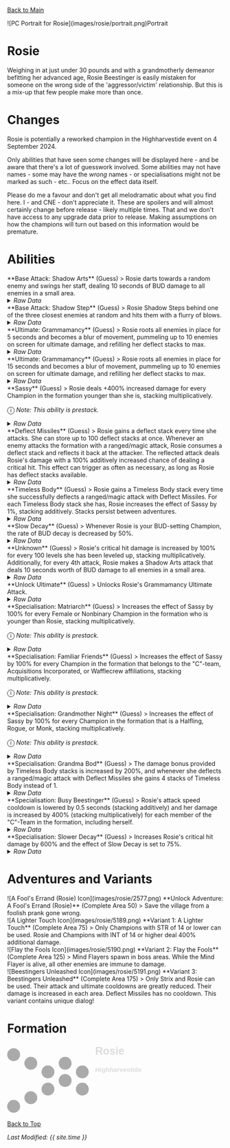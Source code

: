 [Back to Main](index.md)

<span class="championPortraitsRow">
    <span class="championPortraitsImage">
        ![PC Portrait for Rosie](images/rosie/portrait.png)Portrait
    </span>
</span>

# Rosie

Weighing in at just under 30 pounds and with a grandmotherly demeanor befitting her advanced age, Rosie Beestinger is easily mistaken for someone on the wrong side of the 'aggressor/victim' relationship. But this is a mix-up that few people make more than once.

# Changes

Rosie is potentially a reworked champion in the Highharvestide event on 4 September 2024.

Only abilities that have seen some changes will be displayed here - and be aware that there's a lot of guesswork involved. Some abilities may not have names - some may have the *wrong* names - or specialisations might not be marked as such - etc.. Focus on the effect data itself.

Please do me a favour and don't get all melodramatic about what you find here. I - and CNE - don't appreciate it. These are spoilers and will almost certainly change before release - likely multiple times. That and we don't have access to any upgrade data prior to release. Making assumptions on how the champions will turn out based on this information would be premature.

# Abilities

<div markdown="1" class="abilityBorder"><div markdown="1" class="abilityBorderInner">
**Base Attack: Shadow Arts** (Guess)
> Rosie darts towards a random enemy and swings her staff, dealing 10 seconds of BUD damage to all enemies in a small area.
<details><summary><em>Raw Data</em></summary>
<p>
<pre>
{
    "id": 794,
    "name": "Shadow Arts",
    "description": "Rosie darts towards a random enemy and swings her staff, dealing 10 seconds of BUD damage to all enemies in a small area.",
    "long_description": "",
    "graphic_id": 0,
    "target": "random",
    "num_targets": 1,
    "aoe_radius": 150,
    "damage_modifier": 1,
    "cooldown": 4.5,
    "animations": [
        {
            "type": "melee_attack",
            "target_offset_x": -60,
            "damage_frame": 4,
            "animation_sequence_name": "attack_b",
            "force_count_for_bud": false,
            "effect_on_monsters": {
                "effect_string": "damage_monster_target_by_bud",
                "hit_monsters": true,
                "damage_mult": 10,
                "after_damage": true
            }
        }
    ],
    "tags": [
        "melee",
        "aoe"
    ],
    "damage_types": [
        "melee"
    ]
}
</pre>
</p>
</details>
</div></div>

<div markdown="1" class="abilityBorder"><div markdown="1" class="abilityBorderInner">
**Base Attack: Shadow Step** (Guess)
> Rosie Shadow Steps behind one of the three closest enemies at random and hits them with a flurry of blows.
<details><summary><em>Raw Data</em></summary>
<p>
<pre>
{
    "id": 795,
    "name": "Shadow Step",
    "description": "Rosie Shadow Steps behind one of the three closest enemies at random and hits them with a flurry of blows.",
    "long_description": "",
    "graphic_id": 0,
    "target": "random_front_3",
    "num_targets": 1,
    "aoe_radius": 0,
    "damage_modifier": 1,
    "cooldown": 4.5,
    "animations": [
        {
            "type": "melee_attack",
            "animation": "simple_teleport",
            "target_offset_x": 125,
            "damage_frame": 30,
            "teleport_to_frame": 13,
            "teleport_from_frame": 40,
            "hit_frames": [
                21,
                24,
                26,
                30
            ]
        }
    ],
    "tags": [
        "melee"
    ],
    "damage_types": [
        "melee"
    ]
}
</pre>
</p>
</details>
</div></div>

<div markdown="1" class="abilityBorder"><div markdown="1" class="abilityBorderInner">
**Ultimate: Grammamancy** (Guess)
> Rosie roots all enemies in place for 5 seconds and becomes a blur of movement, pummeling up to 10 enemies on screen for ultimate damage, and refilling her deflect stacks to max.
<details><summary><em>Raw Data</em></summary>
<p>
<pre>
{
    "id": 796,
    "name": "Grammamancy",
    "description": "Rosie roots all enemies and darts around, striking up to 10, then prepares to deflect more missiles.",
    "long_description": "Rosie roots all enemies in place for 5 seconds and becomes a blur of movement, pummeling up to 10 enemies on screen for ultimate damage, and refilling her deflect stacks to max.",
    "graphic_id": 5213,
    "target": "random",
    "num_targets": 10,
    "aoe_radius": 0,
    "damage_modifier": 0.033,
    "cooldown": 220,
    "animations": [
        {
            "type": "melee_attack",
            "animation": "split_sequence_multi_target",
            "damage_frame": 8,
            "is_teleport": true,
            "power_up_sequence": {
                "start_frame": 0,
                "end_frame": 34,
                "repeat": true,
                "attack_seq": "ultimate",
                "effect_frames": {
                    "1": {
                        "effect_string": "monster_speed_reduce,100",
                        "for_time": 5,
                        "active_graphic_id": 6729,
                        "active_graphic_y": 0,
                        "activate_on_animation_cancelled": true
                    }
                }
            },
            "sequences": [
                {
                    "hit_frames": [
                        41,
                        48,
                        52
                    ],
                    "start_frame": 34,
                    "damage_frame": 52,
                    "end_frame": 64,
                    "target_offset_x": -50,
                    "attack_seq": "ultimate",
                    "frame_rate": 60
                }
            ],
            "cooldown_sequence": {
                "start_frame": 64,
                "attack_seq": "ultimate",
                "effect_frames": {
                    "-1": {
                        "effect_string": "set_upgrade_stacks_to_max,15605,0",
                        "activate_on_animation_cancelled": true
                    }
                }
            }
        }
    ],
    "tags": [
        "melee",
        "ultimate"
    ],
    "damage_types": [
        "melee"
    ]
}
</pre>
</p>
</details>
</div></div>

<div markdown="1" class="abilityBorder"><div markdown="1" class="abilityBorderInner">
**Ultimate: Grammamancy** (Guess)
> Rosie roots all enemies in place for 15 seconds and becomes a blur of movement, pummeling up to 10 enemies on screen for ultimate damage, and refilling her deflect stacks to max.
<details><summary><em>Raw Data</em></summary>
<p>
<pre>
{
    "id": 801,
    "name": "Grammamancy",
    "description": "Rosie roots all enemies and darts around, striking up to 10, then prepares to deflect more missiles.",
    "long_description": "Rosie roots all enemies in place for 15 seconds and becomes a blur of movement, pummeling up to 10 enemies on screen for ultimate damage, and refilling her deflect stacks to max.",
    "graphic_id": 5213,
    "target": "random",
    "num_targets": 10,
    "aoe_radius": 0,
    "damage_modifier": 0.033,
    "cooldown": 220,
    "animations": [
        {
            "type": "melee_attack",
            "animation": "split_sequence_multi_target",
            "damage_frame": 8,
            "is_teleport": true,
            "power_up_sequence": {
                "start_frame": 0,
                "end_frame": 34,
                "repeat": true,
                "attack_seq": "ultimate",
                "effect_frames": {
                    "1": {
                        "effect_string": "monster_speed_reduce,100",
                        "for_time": 15,
                        "active_graphic_id": 6729,
                        "active_graphic_y": 0,
                        "activate_on_animation_cancelled": true
                    }
                }
            },
            "sequences": [
                {
                    "hit_frames": [
                        41,
                        48,
                        52
                    ],
                    "start_frame": 34,
                    "damage_frame": 52,
                    "end_frame": 64,
                    "target_offset_x": -50,
                    "attack_seq": "ultimate",
                    "frame_rate": 60
                }
            ],
            "cooldown_sequence": {
                "start_frame": 64,
                "attack_seq": "ultimate",
                "effect_frames": {
                    "-1": {
                        "effect_string": "set_upgrade_stacks_to_max,15605,0",
                        "activate_on_animation_cancelled": true
                    }
                }
            }
        }
    ],
    "tags": [
        "melee",
        "ultimate"
    ],
    "damage_types": [
        "melee"
    ]
}
</pre>
</p>
</details>
</div></div>

<div markdown="1" class="abilityBorder"><div markdown="1" class="abilityBorderInner">
**Sassy** (Guess)
> Rosie deals +400% increased damage for every Champion in the formation younger than she is, stacking multiplicatively.

<span style="font-size:1.2em;">ⓘ</span> *Note: This ability is prestack.*
<details><summary><em>Raw Data</em></summary>
<p>
<pre>
{
    "id": 2062,
    "flavour_text": "",
    "description": {
        "desc": "Rosie deals +$amount% increased damage for every Champion in the formation younger than she is, stacking multiplicatively."
    },
    "effect_keys": [
        {
            "off_when_benched": true,
            "effect_string": "pre_stack_amount,400"
        },
        {
            "off_when_benched": true,
            "effect_string": "hero_dps_multiplier_mult,0",
            "amount_expr": "upgrade_amount(15604,0)",
            "amount_func": "mult",
            "show_bonus": true,
            "stack_func": "per_hero_attribute",
            "per_hero_expr": "age<110 && hero_id!=146",
            "amount_updated_listeners": [
                "slot_changed"
            ]
        }
    ],
    "requirements": "",
    "graphic_id": 0,
    "large_graphic_id": 0,
    "properties": {
        "is_formation_ability": true,
        "owner_use_outgoing_description": true,
        "formation_circle_icon": false,
        "indexed_effect_properties": true,
        "per_effect_index_bonuses": true,
        "default_bonus_index": 0
    }
}
</pre>
</p>
</details>
</div></div>

<div markdown="1" class="abilityBorder"><div markdown="1" class="abilityBorderInner">
**Deflect Missiles** (Guess)
> Rosie gains a deflect stack every time she attacks. She can store up to 100 deflect stacks at once. Whenever an enemy attacks the formation with a ranged/magic attack, Rosie consumes a deflect stack and reflects it back at the attacker. The reflected attack deals Rosie's damage with a 100% additively increased chance of dealing a critical hit. This effect can trigger as often as necessary, as long as Rosie has deflect stacks available.
<details><summary><em>Raw Data</em></summary>
<p>
<pre>
{
    "id": 2063,
    "flavour_text": "",
    "description": {
        "desc": "Rosie gains a deflect stack every time she attacks. She can store up to $max_stacks deflect stacks at once. Whenever an enemy attacks the formation with a ranged/magic attack, Rosie consumes a deflect stack and reflects it back at the attacker. The reflected attack deals Rosie's damage with a 100% additively increased chance of dealing a critical hit. This effect can trigger as often as necessary, as long as Rosie has deflect stacks available."
    },
    "effect_keys": [
        {
            "off_when_benched": true,
            "effect_string": "do_nothing",
            "stacks_on_trigger": "owner_attack",
            "max_stacks": 100,
            "stack_title": "Deflect Stacks",
            "show_stacks": true
        },
        {
            "off_when_benched": true,
            "effect_string": "return_source_damage_when_hit,100",
            "targets": [
                "all"
            ],
            "filter_damage_types": [
                "ranged",
                "magic"
            ],
            "projectile": "return_projectile",
            "take_no_damage": true,
            "require_min_stacks": 1,
            "consume_stacks": 1,
            "stacks_effect_key_index": 0,
            "additional_crits": 1,
            "broadcast_trigger": "rosie_deflected",
            "set_bud": true
        }
    ],
    "requirements": "",
    "graphic_id": 0,
    "large_graphic_id": 0,
    "properties": {
        "is_formation_ability": true,
        "owner_use_outgoing_description": true,
        "show_incoming": false,
        "formation_circle_icon": false,
        "indexed_effect_properties": true,
        "per_effect_index_bonuses": true,
        "default_bonus_index": 0
    }
}
</pre>
</p>
</details>
</div></div>

<div markdown="1" class="abilityBorder"><div markdown="1" class="abilityBorderInner">
**Timeless Body** (Guess)
> Rosie gains a Timeless Body stack every time she successfully deflects a ranged/magic attack with Deflect Missiles. For each Timeless Body stack she has, Rosie increases the effect of Sassy by 1%, stacking additively. Stacks persist between adventures.
<details><summary><em>Raw Data</em></summary>
<p>
<pre>
{
    "id": 2064,
    "flavour_text": "",
    "description": {
        "desc": "Rosie gains a Timeless Body stack every time she successfully deflects a ranged/magic attack with Deflect Missiles. For each Timeless Body stack she has, Rosie increases the effect of Sassy by $amount%, stacking additively. Stacks persist between adventures."
    },
    "effect_keys": [
        {
            "off_when_benched": true,
            "effect_string": "buff_upgrade,1,15604,1",
            "stacks_multiply": false,
            "stacks_on_trigger": "on_broadcast_trigger,rosie_deflected",
            "show_bonus": true,
            "stack_title": "Timeless Body Stacks"
        },
        {
            "off_when_benched": true,
            "effect_string": "stacks_data_binder_safe,0,rosie_timeless_body_stacks",
            "is_instanced_stat": false
        },
        {
            "off_when_benched": true,
            "effect_string": "_rosie_timeless_body_offline_handler"
        }
    ],
    "requirements": "",
    "graphic_id": 0,
    "large_graphic_id": 0,
    "properties": {
        "is_formation_ability": true,
        "owner_use_outgoing_description": true,
        "formation_circle_icon": false,
        "indexed_effect_properties": true,
        "per_effect_index_bonuses": true,
        "default_bonus_index": 0
    }
}
</pre>
</p>
</details>
</div></div>

<div markdown="1" class="abilityBorder"><div markdown="1" class="abilityBorderInner">
**Slow Decay** (Guess)
> Whenever Rosie is your BUD-setting Champion, the rate of BUD decay is decreased by 50%.
<details><summary><em>Raw Data</em></summary>
<p>
<pre>
{
    "id": 2065,
    "flavour_text": "",
    "description": {
        "desc": "Whenever Rosie is your BUD-setting Champion, the rate of BUD decay is decreased by $amount%."
    },
    "effect_keys": [
        {
            "off_when_benched": true,
            "effect_string": "decrease_bud_decay_rate,50"
        }
    ],
    "requirements": "",
    "graphic_id": 0,
    "large_graphic_id": 0,
    "properties": {
        "is_formation_ability": true,
        "owner_use_outgoing_description": true,
        "formation_circle_icon": false
    }
}
</pre>
</p>
</details>
</div></div>

<div markdown="1" class="abilityBorder"><div markdown="1" class="abilityBorderInner">
**Unknown** (Guess)
> Rosie's critical hit damage is increased by 100% for every 100 levels she has been leveled up, stacking multiplicatively. Additionally, for every 4th attack, Rosie makes a Shadow Arts attack that deals 10 seconds worth of BUD damage to all enemies in a small area.
<details><summary><em>Raw Data</em></summary>
<p>
<pre>
{
    "id": 2066,
    "flavour_text": "",
    "description": {
        "conditions": [
            {
                "condition": "feat_assigned 1918",
                "desc": "Rosie's critical hit damage is increased by $amount% for every $per_num_levels levels she has been leveled up, stacking multiplicatively. Additionally, for every 3rd attack, Rosie makes a Shadow Arts attack that deals 10 seconds worth of BUD damage to all enemies in a small area."
            },
            {
                "desc": "Rosie's critical hit damage is increased by $amount% for every $per_num_levels levels she has been leveled up, stacking multiplicatively. Additionally, for every 4th attack, Rosie makes a Shadow Arts attack that deals 10 seconds worth of BUD damage to all enemies in a small area."
            }
        ]
    },
    "effect_keys": [
        {
            "off_when_benched": true,
            "effect_string": "buff_base_crit_damage_mult,100",
            "amount_func": "mult",
            "stack_func": "per_hero_attribute",
            "per_num_levels": 100,
            "per_hero_expr": "floor(level/100)",
            "per_hero_targets": [
                "effect_key_slot"
            ],
            "show_bonus": true,
            "amount_updated_listeners": [
                "hero_level_changed"
            ]
        },
        {
            "off_when_benched": true,
            "effect_string": "change_base_attack_every,100,794,4"
        }
    ],
    "requirements": "",
    "graphic_id": 0,
    "large_graphic_id": 0,
    "properties": {
        "is_formation_ability": true,
        "owner_use_outgoing_description": true,
        "formation_circle_icon": false,
        "indexed_effect_properties": true,
        "per_effect_index_bonuses": true,
        "default_bonus_index": 0
    }
}
</pre>
</p>
</details>
</div></div>

<div markdown="1" class="abilityBorder"><div markdown="1" class="abilityBorderInner">
**Unlock Ultimate** (Guess)
> Unlocks Rosie's Grammamancy Ultimate Attack.
<details><summary><em>Raw Data</em></summary>
<p>
<pre>
{
    "id": 2100,
    "flavour_text": "",
    "description": {
        "desc": "Unlocks Rosie's Grammamancy Ultimate Attack"
    },
    "effect_keys": [
        {
            "effect_string": "rosie_ult_handler",
            "ult_attack_id": 796,
            "variant_ult_attack_id": 801,
            "variant_adventure_id": 321
        }
    ],
    "requirements": "",
    "graphic_id": 0,
    "large_graphic_id": 0,
    "properties": []
}
</pre>
</p>
</details>
</div></div>

<div markdown="1" class="abilityBorder"><div markdown="1" class="abilityBorderInner">
**Specialisation: Matriarch** (Guess)
> Increases the effect of Sassy by 100% for every Female or Nonbinary Champion in the formation who is younger than Rosie, stacking multiplicatively.

<span style="font-size:1.2em;">ⓘ</span> *Note: This ability is prestack.*
<details><summary><em>Raw Data</em></summary>
<p>
<pre>
{
    "id": 2067,
    "flavour_text": "",
    "description": {
        "desc": "Increases the effect of Sassy by $amount% for every Female or Nonbinary Champion in the formation who is younger than Rosie, stacking multiplicatively."
    },
    "effect_keys": [
        {
            "off_when_benched": true,
            "effect_string": "pre_stack_amount,100"
        },
        {
            "off_when_benched": true,
            "effect_string": "buff_upgrade,0,15604,1",
            "amount_expr": "upgrade_amount(15609,0)",
            "show_bonus": true,
            "amount_func": "mult",
            "stack_func": "per_hero_attribute",
            "per_hero_expr": "(HasTag(`female`) || (!HasTag(`female`) && !HasTag(`male`))) && age<110",
            "amount_updated_listeners": [
                "slot_changed"
            ]
        }
    ],
    "requirements": "",
    "graphic_id": 0,
    "large_graphic_id": 5211,
    "properties": {
        "is_formation_ability": true,
        "owner_use_outgoing_description": true,
        "formation_circle_icon": false,
        "indexed_effect_properties": true,
        "per_effect_index_bonuses": true,
        "default_bonus_index": 0,
        "spec_option_post_apply_info": "Qualified Champions: $num_stacks___2"
    }
}
</pre>
</p>
</details>
</div></div>

<div markdown="1" class="abilityBorder"><div markdown="1" class="abilityBorderInner">
**Specialisation: Familiar Friends** (Guess)
> Increases the effect of Sassy by 100% for every Champion in the formation that belongs to the "C"-team, Acquisitions Incorporated, or Wafflecrew affiliations, stacking multiplicatively.

<span style="font-size:1.2em;">ⓘ</span> *Note: This ability is prestack.*
<details><summary><em>Raw Data</em></summary>
<p>
<pre>
{
    "id": 2068,
    "flavour_text": "",
    "description": {
        "desc": "Increases the effect of Sassy by $amount% for every Champion in the formation that belongs to the \"C\"-team, Acquisitions Incorporated, or Wafflecrew affiliations, stacking multiplicatively."
    },
    "effect_keys": [
        {
            "off_when_benched": true,
            "effect_string": "pre_stack_amount,100"
        },
        {
            "off_when_benched": true,
            "effect_string": "buff_upgrade,0,15604,1",
            "amount_expr": "upgrade_amount(15610,0)",
            "show_bonus": true,
            "amount_func": "mult",
            "stack_func": "per_hero_attribute",
            "per_hero_expr": "HasTag(`cteam`) || HasTag(`acqinc`) || HasTag(`wafflecrew`)",
            "amount_updated_listeners": [
                "slot_changed",
                "hero_tags_changed"
            ]
        }
    ],
    "requirements": "",
    "graphic_id": 0,
    "large_graphic_id": 24375,
    "properties": {
        "is_formation_ability": true,
        "owner_use_outgoing_description": true,
        "formation_circle_icon": false,
        "indexed_effect_properties": true,
        "per_effect_index_bonuses": true,
        "default_bonus_index": 0,
        "spec_option_post_apply_info": "Qualified Champions: $num_stacks___2"
    }
}
</pre>
</p>
</details>
</div></div>

<div markdown="1" class="abilityBorder"><div markdown="1" class="abilityBorderInner">
**Specialisation: Grandmother Night** (Guess)
> Increases the effect of Sassy by 100% for every Champion in the formation that is a Halfling, Rogue, or Monk, stacking multiplicatively.

<span style="font-size:1.2em;">ⓘ</span> *Note: This ability is prestack.*
<details><summary><em>Raw Data</em></summary>
<p>
<pre>
{
    "id": 2069,
    "flavour_text": "",
    "description": {
        "desc": "Increases the effect of Sassy by $amount% for every Champion in the formation that is a Halfling, Rogue, or Monk, stacking multiplicatively."
    },
    "effect_keys": [
        {
            "off_when_benched": true,
            "effect_string": "pre_stack_amount,100"
        },
        {
            "off_when_benched": true,
            "effect_string": "buff_upgrade,0,15604,1",
            "amount_expr": "upgrade_amount(15611,0)",
            "show_bonus": true,
            "amount_func": "mult",
            "stack_func": "per_hero_attribute",
            "per_hero_expr": "HasTag(`halfling`) || HasTag(`rogue`) || HasTag(`monk`)",
            "amount_updated_listeners": [
                "slot_changed"
            ]
        }
    ],
    "requirements": "",
    "graphic_id": 0,
    "large_graphic_id": 24377,
    "properties": {
        "is_formation_ability": true,
        "owner_use_outgoing_description": true,
        "formation_circle_icon": false,
        "indexed_effect_properties": true,
        "per_effect_index_bonuses": true,
        "default_bonus_index": 0,
        "spec_option_post_apply_info": "Qualified Champions: $num_stacks___2"
    }
}
</pre>
</p>
</details>
</div></div>

<div markdown="1" class="abilityBorder"><div markdown="1" class="abilityBorderInner">
**Specialisation: Grandma Bod** (Guess)
> The damage bonus provided by Timeless Body stacks is increased by 200%, and whenever she deflects a ranged/magic attack with Deflect Missiles she gains 4 stacks of Timeless Body instead of 1.
<details><summary><em>Raw Data</em></summary>
<p>
<pre>
{
    "id": 2070,
    "flavour_text": "",
    "description": {
        "conditions": [
            {
                "condition": "feat_assigned 1922",
                "desc": "The damage bonus provided by Timeless Body stacks is increased by $amount%, and whenever she deflects a ranged/magic attack with Deflect Missiles she gains 7 stacks of Timeless Body instead of 1."
            },
            {
                "desc": "The damage bonus provided by Timeless Body stacks is increased by $amount%, and whenever she deflects a ranged/magic attack with Deflect Missiles she gains 4 stacks of Timeless Body instead of 1."
            }
        ]
    },
    "effect_keys": [
        {
            "off_when_benched": true,
            "effect_string": "buff_upgrade,200,15606"
        },
        {
            "off_when_benched": true,
            "effect_string": "buff_upgrade_effect_stacks_trigger_add,3,15606"
        }
    ],
    "requirements": "",
    "graphic_id": 0,
    "large_graphic_id": 24376,
    "properties": {
        "is_formation_ability": true,
        "owner_use_outgoing_description": true,
        "formation_circle_icon": false,
        "indexed_effect_properties": true,
        "per_effect_index_bonuses": true,
        "default_bonus_index": 0
    }
}
</pre>
</p>
</details>
</div></div>

<div markdown="1" class="abilityBorder"><div markdown="1" class="abilityBorderInner">
**Specialisation: Busy Beestinger** (Guess)
> Rosie's attack speed cooldown is lowered by 0.5 seconds (stacking additively) and her damage is increased by 400% (stacking multiplicatively) for each member of the "C"-Team in the formation, including herself.
<details><summary><em>Raw Data</em></summary>
<p>
<pre>
{
    "id": 2071,
    "flavour_text": "",
    "description": {
        "desc": "Rosie's attack speed cooldown is lowered by $amount seconds (stacking additively) and her damage is increased by $(not_buffed amount___2)% (stacking multiplicatively) for each member of the \"C\"-Team in the formation, including herself."
    },
    "effect_keys": [
        {
            "off_when_benched": true,
            "effect_string": "reduce_attack_cooldown_per_any_tagged_crusader,0.5,cteam",
            "amount_updated_listeners": [
                "slot_changed",
                "hero_tags_changed"
            ],
            "total_title": "Total Attack Speed Bonus"
        },
        {
            "off_when_benched": true,
            "effect_string": "hero_dps_multiplier_mult,400",
            "show_bonus": true,
            "amount_func": "mult",
            "stack_func": "per_hero_attribute",
            "per_hero_expr": "HasTag(`cteam`)",
            "amount_updated_listeners": [
                "slot_changed",
                "hero_tags_changed"
            ],
            "total_title": "Total Damage Bonus"
        }
    ],
    "requirements": "",
    "graphic_id": 0,
    "large_graphic_id": 24374,
    "properties": {
        "is_formation_ability": true,
        "owner_use_outgoing_description": true,
        "formation_circle_icon": false,
        "indexed_effect_properties": true,
        "per_effect_index_bonuses": true,
        "default_bonus_index": 1,
        "spec_option_post_apply_info": "\"C\"-Team Champions: $num_stacks"
    }
}
</pre>
</p>
</details>
</div></div>

<div markdown="1" class="abilityBorder"><div markdown="1" class="abilityBorderInner">
**Specialisation: Slower Decay** (Guess)
> Increases Rosie's critical hit damage by 600% and the effect of Slow Decay is set to 75%.
<details><summary><em>Raw Data</em></summary>
<p>
<pre>
{
    "id": 2072,
    "flavour_text": "",
    "description": {
        "desc": "Increases Rosie's critical hit damage by $amount% and the effect of Slow Decay is set to $(new_amount___2)%."
    },
    "effect_keys": [
        {
            "off_when_benched": true,
            "effect_string": "buff_base_crit_damage_mult,600"
        },
        {
            "off_when_benched": true,
            "effect_string": "buff_upgrade,50,15607",
            "new_amount": 75
        }
    ],
    "requirements": "",
    "graphic_id": 0,
    "large_graphic_id": 24378,
    "properties": {
        "is_formation_ability": true,
        "owner_use_outgoing_description": true,
        "formation_circle_icon": false,
        "indexed_effect_properties": true,
        "per_effect_index_bonuses": true,
        "default_bonus_index": 0
    }
}
</pre>
</p>
</details>
</div></div>

# Adventures and Variants

<div markdown="1" class="abilityBorder"><div markdown="1" class="abilityBorderInner">
![A Fool's Errand (Rosie) Icon](images/rosie/2577.png) **Unlock Adventure: A Fool's Errand (Rosie)** (Complete Area 50)
> Save the village from a foolish prank gone wrong.
</div></div>
<div markdown="1" class="abilityBorder"><div markdown="1" class="abilityBorderInner">
![A Lighter Touch Icon](images/rosie/5189.png) **Variant 1: A Lighter Touch** (Complete Area 75)
> Only Champions with STR of 14 or lower can be used. Rosie and Champions with INT of 14 or higher deal 400% additional damage.
</div></div>
<div markdown="1" class="abilityBorder"><div markdown="1" class="abilityBorderInner">
![Flay the Fools Icon](images/rosie/5190.png) **Variant 2: Flay the Fools** (Complete Area 125)
> Mind Flayers spawn in boss areas. While the Mind Flayer is alive, all other enemies are immune to damage.
</div></div>
<div markdown="1" class="abilityBorder"><div markdown="1" class="abilityBorderInner">
![Beestingers Unleashed Icon](images/rosie/5191.png) **Variant 3: Beestingers Unleashed** (Complete Area 175)
> Only Strix and Rosie can be used. Their attack and ultimate cooldowns are greatly reduced. Their damage is increased in each area. Deflect Missiles has no cooldown. This variant contains unique dialog!
</div></div>

# Formation

<span class="formationBorder">
    <svg xmlns="http://www.w3.org/2000/svg" id="Rosie" fill="#aaa" data-formationName="Rosie" data-campaignName="Highharvestide" width="319" height="160"><circle cx="175" cy="65" r="15"/><circle cx="175" cy="105" r="15"/><circle cx="135" cy="45" r="15"/><circle cx="135" cy="85" r="15"/><circle cx="95" cy="65" r="15"/><circle cx="95" cy="105" r="15"/><circle cx="55" cy="45" r="15"/><circle cx="55" cy="125" r="15"/><circle cx="15" cy="25" r="15"/><circle cx="15" cy="145" r="15"/><text x="205" y="25" fill="#dcdcdc" font-size="25" font-family="Arial" font-weight="bold">Rosie</text><text x="205" y="65" fill="#dcdcdc" font-size="15" font-family="Arial" font-weight="bold">Highharvestide</text></svg>
</span>

[Back to Top](#top)

*Last Modified: {{ site.time }}*